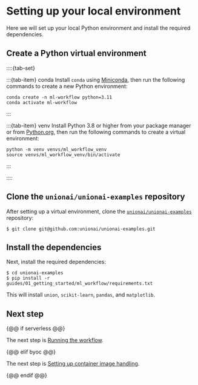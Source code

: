 # Setting up your local environment

Here we will set up your local Python environment and install the required dependencies.

## Create a Python virtual environment

::::{tab-set}

:::{tab-item} conda
Install `conda` using [Miniconda](https://docs.anaconda.com/free/miniconda/index.html), then run the following commands to create a new Python environment:

```shell
conda create -n ml-workflow python=3.11
conda activate ml-workflow
```
:::

:::{tab-item} venv
Install Python 3.8 or higher from your package manager or from [Python.org](https://www.python.org/downloads/), then run the following commands to create a virtual environment:

```shell
python -m venv venvs/ml_workflow_venv
source venvs/ml_workflow_venv/bin/activate
```
:::

::::

## Clone the `unionai/unionai-examples` repository

After setting up a virtual environment, clone the [`unionai/unionai-examples`](https://github.com/unionai/unionai-examples) repository:

```{code-block} shell
$ git clone git@github.com:unionai/unionai-examples.git
```

## Install the dependencies

Next, install the required dependencies:

```{code-block} shell
$ cd unionai-examples
$ pip install -r guides/01_getting_started/ml_workflow/requirements.txt
```

This will install `union`, `scikit-learn`, `pandas`, and `matplotlib`.

## Next step

{@@ if serverless @@}

The next step is [Running the workflow](./running-the-workflow).

{@@ elif byoc @@}

The next step is [Setting up container image handling](./setting-up-container-image-handling).

{@@ endif @@}
